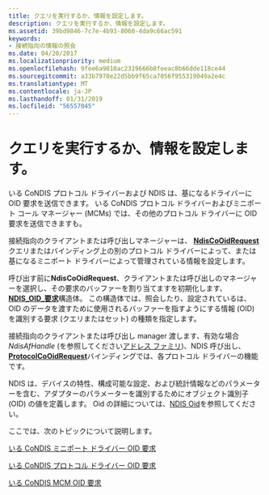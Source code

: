 ```yaml
---
title: クエリを実行するか、情報を設定します。
description: クエリを実行するか、情報を設定します。
ms.assetid: 39bd9846-7c7e-4b93-8060-4da9c66ac591
keywords:
- 接続指向の情報の照会
ms.date: 04/20/2017
ms.localizationpriority: medium
ms.openlocfilehash: 9fee6a9010ac2319666b8feeac8b66dde118ce44
ms.sourcegitcommit: a33b7978e22d5bb9f65ca7056f955319049a2e4c
ms.translationtype: MT
ms.contentlocale: ja-JP
ms.lasthandoff: 01/31/2019
ms.locfileid: "56557045"
---
```

# <a name="querying-or-setting-information"></a>クエリを実行するか、情報を設定します。





いる CoNDIS プロトコル ドライバーおよび NDIS は、基になるドライバーに OID 要求を送信できます。 いる CoNDIS プロトコル ドライバーおよびミニポート コール マネージャー (MCMs) では、その他のプロトコル ドライバーに OID 要求を送信できますも。

接続指向のクライアントまたは呼び出しマネージャーは、 [ **NdisCoOidRequest** ](https://msdn.microsoft.com/library/windows/hardware/ff561711)クエリまたはバインディング上の別のプロトコル ドライバーによって、または基になるミニポート ドライバーによって管理されている情報を設定します。

呼び出す前に**NdisCoOidRequest**、クライアントまたは呼び出しのマネージャーを選択し、その要求のバッファーを割り当てますを初期化します、 [ **NDIS\_OID\_要求**](https://msdn.microsoft.com/library/windows/hardware/ff566710)構造体。 この構造体では、照会したり、設定されているは、OID のデータを渡すために使用されるバッファーを指すようにする情報 (OID) を識別する要求 (クエリまたはセット) の種類を指定します。

接続指向のクライアントまたは呼び出し manager 渡します、有効な場合*NdisAfHandle* (を参照してください[アドレス ファミリ](address-families.md))、NDIS 呼び出し、 [ **ProtocolCoOidRequest**](https://msdn.microsoft.com/library/windows/hardware/ff570254)バインディングでは、各プロトコル ドライバーの機能です。

NDIS は、デバイスの特性、構成可能な設定、および統計情報などのパラメーターを含む、アダプターのパラメーターを識別するためにオブジェクト識別子 (OID) の値を定義します。 Oid の詳細については、[NDIS Oid](https://msdn.microsoft.com/library/windows/hardware/ff566707)を参照してください。

ここでは、次のトピックについて説明します。

[いる CoNDIS ミニポート ドライバー OID 要求](condis-miniport-driver-oid-requests.md)

[いる CoNDIS プロトコル ドライバー OID 要求](condis-protocol-driver-oid-requests.md)

[いる CoNDIS MCM OID 要求](condis-mcm-oid-requests.md)

 

 





